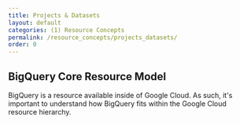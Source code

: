 ```yaml
---
title: Projects & Datasets
layout: default
categories: (1) Resource Concepts
permalink: /resource_concepts/projects_datasets/
order: 0
---
```


## BigQuery Core Resource Model
BigQuery is a resource available inside of Google Cloud. As such, it's important to understand how BigQuery fits within the Google Cloud resource hierarchy.
